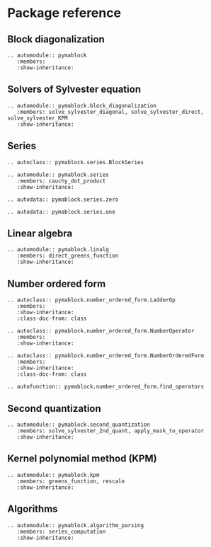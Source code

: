 # Package reference

## Block diagonalization

```{eval-rst}
.. automodule:: pymablock
   :members:
   :show-inheritance:
```

## Solvers of Sylvester equation

```{eval-rst}
.. automodule:: pymablock.block_diagonalization
   :members: solve_sylvester_diagonal, solve_sylvester_direct, solve_sylvester_KPM
   :show-inheritance:
```

## Series

```{eval-rst}
.. autoclass:: pymablock.series.BlockSeries

.. automodule:: pymablock.series
   :members: cauchy_dot_product
   :show-inheritance:

.. autodata:: pymablock.series.zero

.. autodata:: pymablock.series.one
```

## Linear algebra

```{eval-rst}
.. automodule:: pymablock.linalg
   :members: direct_greens_function
   :show-inheritance:
```

## Number ordered form

```{eval-rst}
.. autoclass:: pymablock.number_ordered_form.LadderOp
   :members:
   :show-inheritance:
   :class-doc-from: class
```

```{eval-rst}
.. autoclass:: pymablock.number_ordered_form.NumberOperator
   :members:
   :show-inheritance:
```

```{eval-rst}
.. autoclass:: pymablock.number_ordered_form.NumberOrderedForm
   :members:
   :show-inheritance:
   :class-doc-from: class
```

```{eval-rst}
.. autofunction:: pymablock.number_ordered_form.find_operators
```

## Second quantization

```{eval-rst}
.. automodule:: pymablock.second_quantization
   :members: solve_sylvester_2nd_quant, apply_mask_to_operator
   :show-inheritance:
```

## Kernel polynomial method (KPM)

```{eval-rst}
.. automodule:: pymablock.kpm
   :members: greens_function, rescale
   :show-inheritance:
```

## Algorithms

```{eval-rst}
.. automodule:: pymablock.algorithm_parsing
   :members: series_computation
   :show-inheritance:
```
